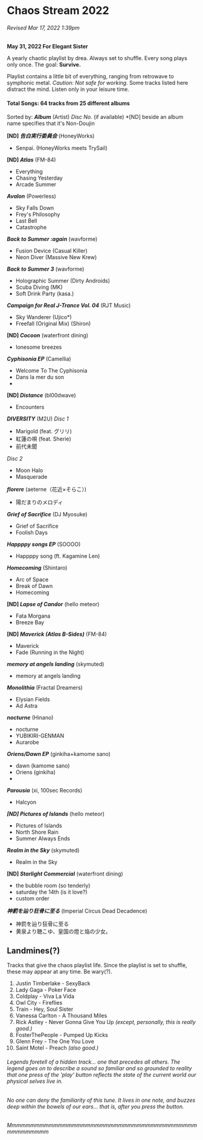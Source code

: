# Chaos Stream 2022
###### Revised Mar 17, 2022 1:39pm
**May 31, 2022
For Elegant Sister**

A yearly chaotic playlist by drea. Always set to shuffle. Every song plays only once.
The goal: **Survive.**

Playlist contains a little bit of everything, ranging from retrowave to symphonic metal.
_Caution: Not safe for working._ Some tracks listed here distract the mind. 
Listen only in your leisure time.

#### Total Songs: 64 tracks from 25 different albums

Sorted by:
**_Album_** (Artist)
_Disc No._ (if available)
*[ND] beside an album name specifies that it's Non-Doujin

**[ND] _告白実行委員会_** (HoneyWorks)
- Senpai. (HoneyWorks meets TrySail)

**[ND] _Atlas_** (FM-84)
 - Everything
 - Chasing Yesterday
 - Arcade Summer

**_Avalon_** (Powerless)
- Sky Falls Down
- Frey's Philosophy
- Last Bell
- Catastrophe

**_Back to Summer :again_** (wavforme)
- Fusion Device (Casual Killer)
- Neon Diver (Massive New Krew)

**_Back to Summer 3_** (wavforme)
- Holographic Summer (Dirty Androids)
- Scuba Diving (MK)
- Soft Drink Party (kasa.)

**_Campaign for Real J-Trance Vol. 04_** (RJT Music)
- Sky Wanderer (Ujico*)
- Freefall (Original Mix) (Shiron)

**[ND] _Cocoon_** (waterfront dining)
- lonesome breezes

**_Cyphisonia EP_** (Camellia)
- Welcome To The Cyphisonia
- Dans la mer du son
- 
**[ND] _Distance_** (bl00dwave)
- Encounters

**_DIVERSITY_** (M2U)
_Disc 1_
- Marigold (feat. グリリ)
- 紅蓮の唄 (feat. Sherie)
- 前代未聞

_Disc 2_
- Moon Halo
- Masquerade

**_florere_** (aeterne（花近×そらこ）)
- 陽だまりのメロディ

**_Grief of Sacrifice_** (DJ Myosuke)
- Grief of Sacrifice
- Foolish Days

**_Happppy songs EP_** (SOOOO)
- Happppy song (ft. Kagamine Len)

**_Homecoming_** (Shintaro)
- Arc of Space
- Break of Dawn
- Homecoming

**[ND] _Lapse of Candor_** (hello meteor)
- Fata Morgana
- Breeze Bay

**[ND] _Maverick (Atlas B-Sides)_** (FM-84)
- Maverick
- Fade (Running in the Night)

**_memory at angels landing_** (skymuted)
- memory at angels landing

**_Monolithia_** (Fractal Dreamers)
- Elysian Fields
- Ad Astra

**_nocturne_** (Hinano)
- nocturne
- YUBIKIRI-GENMAN
- Aurarobe

**_Oriens/Dawn EP_** (ginkiha+kamome sano)
- dawn (kamome sano)
- Oriens (ginkiha)
- 
**_Parousia_** (xi, 100sec Records)
- Halcyon

**_[ND] Pictures of Islands_** (hello meteor)
- Pictures of Islands
- North Shore Rain
- Summer Always Ends

**_Realm in the Sky_** (skymuted)
- Realm in the Sky

**[ND] _Starlight Commercial_** (waterfront dining)
- the bubble room (so tenderly)
- saturday the 14th (is it love?)
- custom order

**_神罰を辿り狂骨に至る_** (Imperial Circus Dead Decadence)
- 神罰を辿り狂骨に至る
- 黄泉より聴こゆ、皇国の燈と焔の少女。

## Landmines(?)
Tracks that give the chaos playlist life.
Since the playlist is set to shuffle, these may appear at any time. Be wary(?).

1. Justin Timberlake - SexyBack
2. Lady Gaga - Poker Face
3. Coldplay - Viva La Vida
4. Owl City - Fireflies
5. Train - Hey, Soul Sister
6. Vanessa Carlton - A Thousand Miles
7. Rick Astley - Never Gonna Give You Up _(except, personally, this is really good.)_
8. FosterThePeople - Pumped Up Kicks
9. Glenn Frey - The One You Love
10. Saint Motel - Preach _(also good.)_

###### _Legends foretell of a hidden track... one that precedes all others. The legend goes on to describe a sound so familiar and so grounded to reality that one press of the 'play' button reflects the state of the current world our physical selves live in._
###### _No one can deny the familiarity of this tune. It lives in one note, and buzzes deep within the bowels of our ears... that is, after you press the button._
###### Mmmmmmmmmmmmmmmmmmmmmmmmmmmmmmmmmmmmmmmmmmmmmmmmmm
